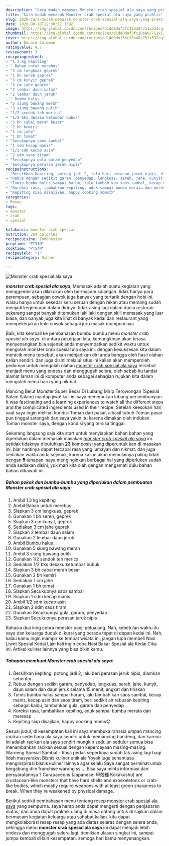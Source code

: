 ```yaml
---
description: "Cara mudah memasak Monster crab spesial ala saya yang praktis"
title: "Cara mudah memasak Monster crab spesial ala saya yang praktis"
slug: 2020-cara-mudah-memasak-monster-crab-spesial-ala-saya-yang-praktis
date: 2020-08-18T12:30:17.138Z
image: https://img-global.cpcdn.com/recipes/d1dd0daf3fc18ba0/751x532cq70/monster-crab-spesial-ala-saya-foto-resep-utama.jpg
thumbnail: https://img-global.cpcdn.com/recipes/d1dd0daf3fc18ba0/751x532cq70/monster-crab-spesial-ala-saya-foto-resep-utama.jpg
cover: https://img-global.cpcdn.com/recipes/d1dd0daf3fc18ba0/751x532cq70/monster-crab-spesial-ala-saya-foto-resep-utama.jpg
author: Donald Coleman
ratingvalue: 4.7
reviewcount: 3
recipeingredient:
- "1.3 kg kepiting"
- " Bahan untuk merebus"
- "3 cm lengkuas geprek"
- "1 bh sereh geprek"
- "3 cm kunyit geprek"
- "3 cm jahe geprek"
- "2 lembar daun salam"
- "2 lembar daun jeruk"
- " Bumbu halus "
- "5 siung bawang merah"
- "3 siung bawang putih"
- "1/2 sendok teh merica"
- "1/2 bks desaku ketumbar bubuk"
- "3 bh cabai merah besar"
- "2 bh kemiri"
- "1 cm jahe"
- "1 bh tomat"
- "Secukupnya saos sambal"
- "1 sdm kecap manis"
- "1/2 sdm kecap asin"
- "2 sdm saos tiram"
- "Secukupnya gula garam penyedap"
- "Secukupnya perasan jeruk nipis"
recipeinstructions:
- "Bersihkan kepiting, potong jadi 2, lalu beri perasan jeruk nipis, diamkan sebentar"
- "Rebus dengan sedikit garam, penyedap, lengkuas, sereh, jahe, kunyit, daun salam dan daun jeruk selama 15 menit, angkat dan tiriskan"
- "Tumis bumbu halus sampai harum, lalu tambah kan saos sambal, kecap manis, kecap asin dan saos tiram, beri sedikit air rebusan kepiting sebagai kaldu, tambahkan gula, garam dan penyedap"
- "Koreksi rasa, tambahkan kepiting, aduk sampai bumbu merata dan meresap"
- "Kepiting siap disajikan, happy cooking moms😊"
categories:
- Resep
tags:
- monster
- crab
- spesial

katakunci: monster crab spesial 
nutrition: 264 calories
recipecuisine: Indonesian
preptime: "PT33M"
cooktime: "PT54M"
recipeyield: "1"
recipecategory: Dinner

---
```



![Monster crab spesial ala saya](https://img-global.cpcdn.com/recipes/d1dd0daf3fc18ba0/751x532cq70/monster-crab-spesial-ala-saya-foto-resep-utama.jpg)

<b><i>monster crab spesial ala saya</i></b>, Memasak adalah suatu kegiatan yang menggembirakan dilakukan oleh bermacam kalangan. tidak hanya para perempuan, sebagian cowok juga banyak yang tertarik dengan hobi ini. walau hanya untuk sekedar seru seruan dengan rekan atau memang sudah menjadi kegemaran dalam dirinya. tidak asing lagi dalam dunia restoran sekarang sangat banyak ditemukan laki laki dengan skill memasak yang luar biasa, dan banyak juga kita lihat di banyak kedai dan restaurant yang mempekerjakan koki cowok sebagai juru masak mumpuni nya.

Baik, kita kembali ke pembahasan bumbu bumbu menu <i>monster crab spesial ala saya</i>. di antara pekerjaan kita, kemungkinan akan terasa menyenangkan bila sejenak anda menyempatkan sedikit waktu untuk mengolah monster crab spesial ala saya ini. dengan kesuksesan kita dalam meracik menu tersebut, akan menjadikan diri anda bangga oleh hasil olahan kalian sendiri. dan juga disini melalui situs ini kalian akan memperoleh pedoman untuk mengolah olahan <u>monster crab spesial ala saya</u> tersebut menjadi menu yang endess dan menggugah selera, oleh sebab itu tandai alamat laman ini di komputer anda sebagai sebagian rujukan kita dalam mengolah menu baru yang nikmat.

Mancing Belut Monster Super Besar Di Lubang Mirip Terowongan (Spesial Salam Salam) mantap jiwa! kali ini saya menemukan lubang persembunyian. It was fascinating and a learning experiences to watch all the different steps and the complicated ingredients used in their recipe. Setelah keesokan hari saat saya ingin melihat kondisi Toman dari pasar, alhasil tubuh Toman pasar pun tinggal setengah dan saya yakin itu karena dimakan oleh indukan Toman monster saya, dengan kondisi yang tersisa tinggal.


Sekarang langsung saja kita start untuk menyiapkan bahan bahan yang diperlukan dalam memasak masakan <u><i>monster crab spesial ala saya</i></u> ini. setidak tidaknya dibutuhkan <b>23</b> komposisi yang diperuntuk kan di masakan ini. biar nantinya dapat tercapai rasa yang lumayan dan nikmat. dan juga sediakan waktu anda sejenak, karena kalian akan memulainya paling tidak dengan <b>5</b> tahapan. saya menginginkan berbagai hal yang diperlukan sudah anda sediakan disini, yuk mari kita olah dengan mengamati dulu bahan bahan dibawah ini.

<!--inarticleads1-->

##### Bahan pokok dan bumbu-bumbu yang diperlukan dalam pembuatan Monster crab spesial ala saya:

1. Ambil 1.3 kg kepiting
1. Ambil  Bahan untuk merebus:
1. Siapkan 3 cm lengkuas, geprek
1. Gunakan 1 bh sereh, geprek
1. Siapkan 3 cm kunyit, geprek
1. Sediakan 3 cm jahe geprek
1. Siapkan 2 lembar daun salam
1. Gunakan 2 lembar daun jeruk
1. Ambil  Bumbu halus :
1. Gunakan 5 siung bawang merah
1. Ambil 3 siung bawang putih
1. Gunakan 1/2 sendok teh merica
1. Sediakan 1/2 bks desaku ketumbar bubuk
1. Siapkan 3 bh cabai merah besar
1. Gunakan 2 bh kemiri
1. Sediakan 1 cm jahe
1. Gunakan 1 bh tomat
1. Siapkan Secukupnya saos sambal
1. Siapkan 1 sdm kecap manis
1. Ambil 1/2 sdm kecap asin
1. Siapkan 2 sdm saos tiram
1. Gunakan Secukupnya gula, garam, penyedap
1. Siapkan Secukupnya perasan jeruk nipis


Rahasia dua king cobra monster panji petualang. Nah, kebetulan waktu itu saya dan keluarga duduk di kursi yang berada tepat di depan kedai ini. Nah, kalau kamu ingin mampir ke tempat wisata ini, jangan lupa membeli Nasi Liwet Spesial Kedai Lain kali ingin coba Nasi Bakar Spesial ala Kedai Cika ini. Artikel kuliner lainnya yang bisa bikin kamu. 

<!--inarticleads2-->

##### Tahapan membuat Monster crab spesial ala saya:

1. Bersihkan kepiting, potong jadi 2, lalu beri perasan jeruk nipis, diamkan sebentar
1. Rebus dengan sedikit garam, penyedap, lengkuas, sereh, jahe, kunyit, daun salam dan daun jeruk selama 15 menit, angkat dan tiriskan
1. Tumis bumbu halus sampai harum, lalu tambah kan saos sambal, kecap manis, kecap asin dan saos tiram, beri sedikit air rebusan kepiting sebagai kaldu, tambahkan gula, garam dan penyedap
1. Koreksi rasa, tambahkan kepiting, aduk sampai bumbu merata dan meresap
1. Kepiting siap disajikan, happy cooking moms😊


Sesuai judul, di kesempatan kali ini saya membuka rahasia umpan mancing racikan sederhana ala saya sendiri untuk memancing bandeng, dan karena ini adalah racikan ala saya sendiri mungkin sedulur-sedulur semua bisa menambahkan racikan sesuai dengan kepercayaan masing-masing. Waroeng Spesial Sambal - Rasa pedas sepertinya sudah tak asing lagi bagi lidah masyarakat Bisnis kuliner unik ala Yoyok juga senantiasa menginspirasi bisnis kuliner lainnya agar selalu Saya sangat berminat untuk bergabung dlm franchise warung ss…. Bisa saya minta informasi dan persyaratannya ? Carapaceons (Japanese: 甲殻種 Kōkakushu) are crustacean-like monsters that have hard shells and exoskeletons or crab-like bodies, which mostly require weapons with at least green sharpness to break. When they&#39;re weakened by physical damage. 

Berikut sedikit pembahasan menu tentang resep <u>monster crab spesial ala saya</u> yang sempurna. saya harap anda dapat mengerti dengan penjabaran diatas, dan anda dapat praktek ulang di masa datang untuk di sajikan dalam bermacam kegiatan keluarga atau sahabat kalian. kita dapat mengkolaborasi resep resep yang ada diatas selaras dengan selera anda, sehingga menu <b>monster crab spesial ala saya</b> ini dapat menjadi lebih endess dan menggugah selera lagi. demikian ulasan singkat ini, sampai jumpa kembali di lain kesempatan. semoga hari kamu menyenangkan.
